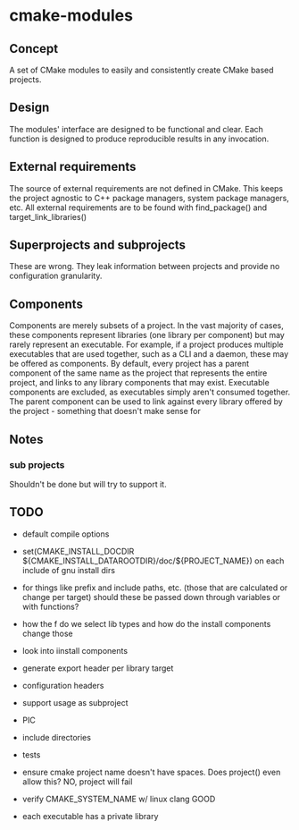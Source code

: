 # cmake-modules

## Concept

A set of CMake modules to easily and consistently create CMake based projects.

## Design

The modules' interface are designed to be functional and clear.
Each function is designed to produce reproducible results in any invocation.

## External requirements

The source of external requirements are not defined in CMake.
This keeps the project agnostic to C++ package managers, system package managers, etc.
All external requirements are to be found with find_package() and target_link_libraries()

## Superprojects and subprojects

These are wrong. They leak information between projects and provide no configuration granularity.

## Components

Components are merely subsets of a project. In the vast majority of cases, these components represent libraries (one
library per component) but may rarely represent an executable. For example, if a project produces multiple executables
that are used together, such as a CLI and a daemon, these may be offered as components. By default, every project has
a parent component of the same name as the project that represents the entire project, and links to any
library components that may exist. Executable components are excluded, as executables simply aren't consumed together.
The parent component can be used to link against every library offered by the project - something that doesn't
make sense for

## Notes

### sub projects

Shouldn't be done but will try to support it.

## TODO

- default compile options
- set(CMAKE_INSTALL_DOCDIR \${CMAKE_INSTALL_DATAROOTDIR}/doc/\${PROJECT_NAME}) on each include of gnu install dirs

- for things like prefix and include paths, etc. (those that are calculated or
  change per target) should these be passed down through variables or with functions?

- how the f do we select lib types and how do the install components change those
- look into iinstall components
- generate export header per library target
- configuration headers
- support usage as subproject
- PIC
- include directories
- tests

- ensure cmake project name doesn't have spaces. Does project() even allow this?
  NO, project will fail

- verify CMAKE_SYSTEM_NAME w/ linux clang
  GOOD

- each executable has a private library
